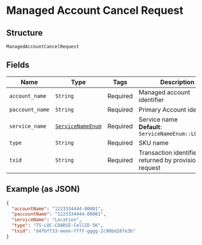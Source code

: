 
# Managed Account Cancel Request

## Structure

`ManagedAccountCancelRequest`

## Fields

| Name | Type | Tags | Description |
|  --- | --- | --- | --- |
| `account_name` | `String` | Required | Managed account identifier |
| `paccount_name` | `String` | Required | Primary Account identifier |
| `service_name` | [`ServiceNameEnum`](../../doc/models/service-name-enum.md) | Required | Service name<br>**Default**: `ServiceNameEnum::LOCATION` |
| `type` | `String` | Required | SKU name |
| `txid` | `String` | Required | Transaction identifier returned by provision request |

## Example (as JSON)

```json
{
  "accountName": "1223334444-00001",
  "paccountName": "1223334444-00001",
  "serviceName": "Location",
  "type": "TS-LOC-COARSE-CellID-5K",
  "txid": "d4fbff33-eeee-ffff-gggg-2c90bd287e3b"
}
```

